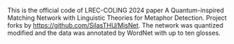 This is the official code of LREC-COLING 2024 paper A Quantum-inspired Matching Network with Linguistic Theories for Metaphor Detection.
Project forks by https://github.com/SilasTHU/MisNet. The network was quantized modified and the data was annotated by WordNet with up to ten glosses.
